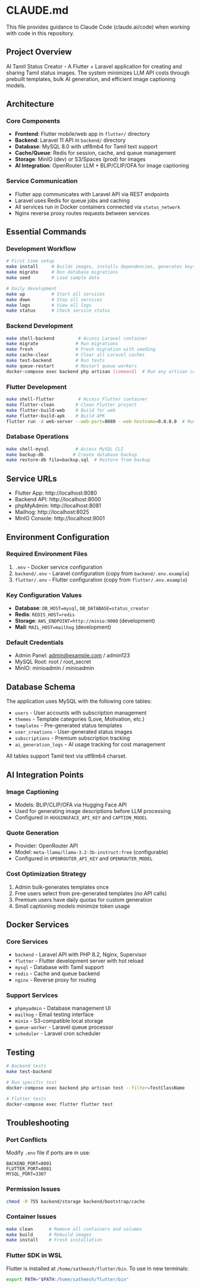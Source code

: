 # CLAUDE.md

This file provides guidance to Claude Code (claude.ai/code) when working with code in this repository.

## Project Overview

AI Tamil Status Creator - A Flutter + Laravel application for creating and sharing Tamil status images. The system minimizes LLM API costs through prebuilt templates, bulk AI generation, and efficient image captioning models.

## Architecture

### Core Components
- **Frontend**: Flutter mobile/web app in `flutter/` directory
- **Backend**: Laravel 11 API in `backend/` directory  
- **Database**: MySQL 8.0 with utf8mb4 for Tamil text support
- **Cache/Queue**: Redis for session, cache, and queue management
- **Storage**: MinIO (dev) or S3/Spaces (prod) for images
- **AI Integration**: OpenRouter LLM + BLIP/CLIP/OFA for image captioning

### Service Communication
- Flutter app communicates with Laravel API via REST endpoints
- Laravel uses Redis for queue jobs and caching
- All services run in Docker containers connected via `status_network`
- Nginx reverse proxy routes requests between services

## Essential Commands

### Development Workflow
```bash
# First time setup
make install     # Builds images, installs dependencies, generates keys
make migrate     # Run database migrations
make seed        # Load sample data

# Daily development
make up          # Start all services
make down        # Stop all services
make logs        # View all logs
make status      # Check service status
```

### Backend Development
```bash
make shell-backend         # Access Laravel container
make migrate              # Run migrations
make fresh                # Fresh migration with seeding
make cache-clear          # Clear all Laravel caches
make test-backend         # Run tests
make queue-restart        # Restart queue workers
docker-compose exec backend php artisan [command]  # Run any artisan command
```

### Flutter Development
```bash
make shell-flutter         # Access Flutter container
make flutter-clean        # Clean Flutter project
make flutter-build-web    # Build for web
make flutter-build-apk    # Build APK
flutter run -d web-server --web-port=8080 --web-hostname=0.0.0.0  # Run with hot reload
```

### Database Operations
```bash
make shell-mysql          # Access MySQL CLI
make backup-db           # Create database backup
make restore-db file=backup.sql  # Restore from backup
```

## Service URLs
- Flutter App: http://localhost:8080
- Backend API: http://localhost:8000
- phpMyAdmin: http://localhost:8081
- Mailhog: http://localhost:8025
- MinIO Console: http://localhost:9001

## Environment Configuration

### Required Environment Files
1. `.env` - Docker service configuration
2. `backend/.env` - Laravel configuration (copy from `backend/.env.example`)
3. `flutter/.env` - Flutter configuration (copy from `flutter/.env.example`)

### Key Configuration Values
- **Database**: `DB_HOST=mysql`, `DB_DATABASE=status_creator`
- **Redis**: `REDIS_HOST=redis`
- **Storage**: `AWS_ENDPOINT=http://minio:9000` (development)
- **Mail**: `MAIL_HOST=mailhog` (development)

### Default Credentials
- Admin Panel: admin@example.com / admin123
- MySQL Root: root / root_secret
- MinIO: minioadmin / minioadmin

## Database Schema

The application uses MySQL with the following core tables:
- `users` - User accounts with subscription management
- `themes` - Template categories (Love, Motivation, etc.)
- `templates` - Pre-generated status templates
- `user_creations` - User-generated status images
- `subscriptions` - Premium subscription tracking
- `ai_generation_logs` - AI usage tracking for cost management

All tables support Tamil text via utf8mb4 charset.

## AI Integration Points

### Image Captioning
- Models: BLIP/CLIP/OFA via Hugging Face API
- Used for generating image descriptions before LLM processing
- Configured in `HUGGINGFACE_API_KEY` and `CAPTION_MODEL`

### Quote Generation
- Provider: OpenRouter API
- Model: `meta-llama/llama-3.2-3b-instruct:free` (configurable)
- Configured in `OPENROUTER_API_KEY` and `OPENROUTER_MODEL`

### Cost Optimization Strategy
1. Admin bulk-generates templates once
2. Free users select from pre-generated templates (no API calls)
3. Premium users have daily quotas for custom generation
4. Small captioning models minimize token usage

## Docker Services

### Core Services
- `backend` - Laravel API with PHP 8.2, Nginx, Supervisor
- `flutter` - Flutter development server with hot reload
- `mysql` - Database with Tamil support
- `redis` - Cache and queue backend
- `nginx` - Reverse proxy for routing

### Support Services
- `phpmyadmin` - Database management UI
- `mailhog` - Email testing interface
- `minio` - S3-compatible local storage
- `queue-worker` - Laravel queue processor
- `scheduler` - Laravel cron scheduler

## Testing

```bash
# Backend tests
make test-backend

# Run specific test
docker-compose exec backend php artisan test --filter=TestClassName

# Flutter tests
docker-compose exec flutter flutter test
```

## Troubleshooting

### Port Conflicts
Modify `.env` file if ports are in use:
```env
BACKEND_PORT=8001
FLUTTER_PORT=8081
MYSQL_PORT=3307
```

### Permission Issues
```bash
chmod -R 755 backend/storage backend/bootstrap/cache
```

### Container Issues
```bash
make clean      # Remove all containers and volumes
make build      # Rebuild images
make install    # Fresh installation
```

### Flutter SDK in WSL
Flutter is installed at `/home/satheesh/flutter/bin`. To use in new terminals:
```bash
export PATH="$PATH:/home/satheesh/flutter/bin"
```